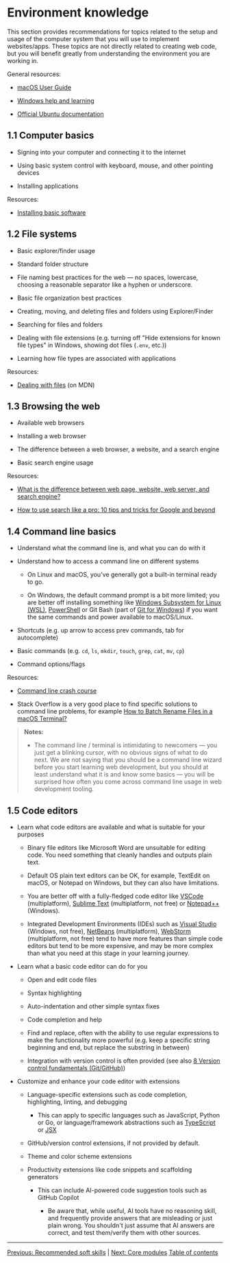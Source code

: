 # Environment knowledge

This section provides recommendations for topics related to the setup and usage of the computer system that you will use to implement websites/apps. These topics are not directly related to creating web code, but you will benefit greatly from understanding the environment you are working in.

General resources:

- [macOS User Guide](https://support.apple.com/guide/mac-help/mchld1690538/mac)

- [Windows help and learning](https://support.microsoft.com/windows)

- [Official Ubuntu documentation](https://help.ubuntu.com/)

## 1.1 Computer basics

- Signing into your computer and connecting it to the internet

- Using basic system control with keyboard, mouse, and other pointing devices

- Installing applications

Resources:

- [Installing basic software](https://developer.mozilla.org/docs/Learn/Getting_started_with_the_web/Installing_basic_software)

## 1.2 File systems

- Basic explorer/finder usage

- Standard folder structure

- File naming best practices for the web — no spaces, lowercase, choosing a reasonable separator like a hyphen or underscore.

- Basic file organization best practices

- Creating, moving, and deleting files and folders using Explorer/Finder

- Searching for files and folders

- Dealing with file extensions (e.g. turning off "Hide extensions for known file types" in Windows, showing dot files (`.env`, etc.))

- Learning how file types are associated with applications

Resources:

- [Dealing with files](https://developer.mozilla.org/docs/Learn/Getting_started_with_the_web/Dealing_with_files) (on MDN)

## 1.3 Browsing the web

- Available web browsers

- Installing a web browser

- The difference between a web browser, a website, and a search engine

- Basic search engine usage

Resources:

- [What is the difference between web page, website, web server, and search engine?](https://developer.mozilla.org/docs/Learn/Common_questions/Web_mechanics/Pages_sites_servers_and_search_engines)

- [How to use search like a pro: 10 tips and tricks for Google and beyond](https://www.theguardian.com/technology/2016/jan/15/how-to-use-search-like-a-pro-10-tips-and-tricks-for-google-and-beyond)

## 1.4 Command line basics

- Understand what the command line is, and what you can do with it

- Understand how to access a command line on different systems

  - On Linux and macOS, you've generally got a built-in terminal ready to go.

  - On Windows, the default command prompt is a bit more limited; you are better off installing something like [Windows Subsystem for Linux (WSL)](https://learn.microsoft.com/windows/wsl/), [PowerShell](https://learn.microsoft.com/powershell/scripting/install/installing-powershell-on-windows?view=powershell-7.3) or Git Bash (part of [Git for Windows](https://gitforwindows.org/)) if you want the same commands and power available to macOS/Linux.

- Shortcuts (e.g. up arrow to access prev commands, tab for autocomplete)

- Basic commands (e.g. `cd`, `ls`, `mkdir`, `touch`, `grep`, `cat`, `mv`, `cp`)

- Command options/flags

Resources:

- [Command line crash course](https://developer.mozilla.org/docs/Learn/Tools_and_testing/Understanding_client-side_tools/Command_line)

- Stack Overflow is a very good place to find specific solutions to command line problems, for example [How to Batch Rename Files in a macOS Terminal?](https://stackoverflow.com/questions/24102974/how-to-batch-rename-files-in-a-macos-terminal)

> **Notes:**
>
> - The command line / terminal is intimidating to newcomers — you just get a blinking cursor, with no obvious signs of what to do next. We are not saying that you should be a command line wizard before you start learning web development, but you should at least understand what it is and know some basics — you will be surprised how often you come across command line usage in web development tooling.

## 1.5 Code editors

- Learn what code editors are available and what is suitable for your purposes

  - Binary file editors like Microsoft Word are unsuitable for editing code. You need something that cleanly handles and outputs plain text.

  - Default OS plain text editors can be OK, for example, TextEdit on macOS, or Notepad on Windows, but they can also have limitations.

  - You are better off with a fully-fledged code editor like [VSCode](https://code.visualstudio.com/) (multiplatform), [Sublime Text](https://www.sublimetext.com/) (multiplatform, not free) or [Notepad++](https://notepad-plus-plus.org/) (Windows).

  - Integrated Development Environments (IDEs) such as [Visual Studio](https://visualstudio.microsoft.com/) (Windows, not free), [NetBeans](https://netbeans.apache.org/) (multiplatform), [WebStorm](https://www.jetbrains.com/webstorm/) (multiplatform, not free) tend to have more features than simple code editors but tend to be more expensive, and may be more complex than what you need at this stage in your learning journey.

- Learn what a basic code editor can do for you

  - Open and edit code files

  - Syntax highlighting

  - Auto-indentation and other simple syntax fixes

  - Code completion and help

  - Find and replace, often with the ability to use regular expressions to make the functionality more powerful (e.g. keep a specific string beginning and end, but replace the substring in between)

  - Integration with version control is often provided (see also [8 Version control fundamentals (Git/GitHub)](../2-core/4-best-practices-and-essential-tooling/8-0-version-control-fundamentals-git-github.md))

- Customize and enhance your code editor with extensions

  - Language-specific extensions such as code completion, highlighting, linting, and debugging

    - This can apply to specific languages such as JavaScript, Python or Go, or language/framework abstractions such as [TypeScript](https://www.typescriptlang.org/) or [JSX](https://react.dev/learn/writing-markup-with-jsx)

  - GitHub/version control extensions, if not provided by default.

  - Theme and color scheme extensions

  - Productivity extensions like code snippets and scaffolding generators

    - This can include AI-powered code suggestion tools such as GitHub Copilot

      - Be aware that, while useful, AI tools have no reasoning skill, and frequently provide answers that are misleading or just plain wrong. You shouldn't just assume that AI answers are correct, and test them/verify them with other sources.

---

[Previous: Recommended soft skills](/curriculum/1-precursor/1-soft-skills.md) | [Next: Core modules](/curriculum/2-core)
[Table of contents](/TOC.md)
